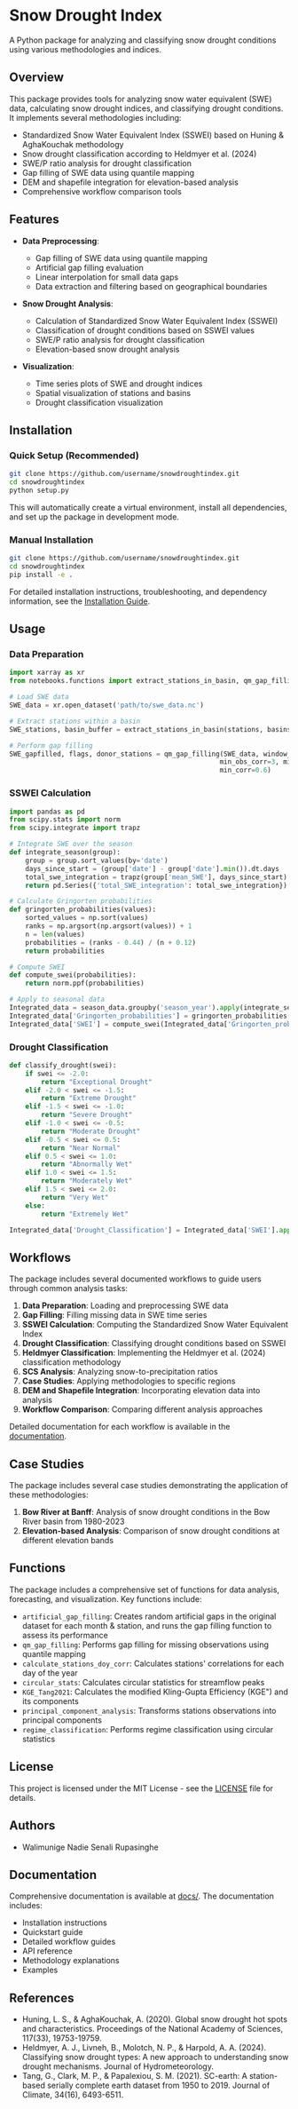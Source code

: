 # Snow Drought Index

A Python package for analyzing and classifying snow drought conditions using various methodologies and indices.

## Overview

This package provides tools for analyzing snow water equivalent (SWE) data, calculating snow drought indices, and classifying drought conditions. It implements several methodologies including:

- Standardized Snow Water Equivalent Index (SSWEI) based on Huning & AghaKouchak methodology
- Snow drought classification according to Heldmyer et al. (2024)
- SWE/P ratio analysis for drought classification
- Gap filling of SWE data using quantile mapping
- DEM and shapefile integration for elevation-based analysis
- Comprehensive workflow comparison tools

## Features

- **Data Preprocessing**: 
  - Gap filling of SWE data using quantile mapping
  - Artificial gap filling evaluation
  - Linear interpolation for small data gaps
  - Data extraction and filtering based on geographical boundaries

- **Snow Drought Analysis**:
  - Calculation of Standardized Snow Water Equivalent Index (SSWEI)
  - Classification of drought conditions based on SSWEI values
  - SWE/P ratio analysis for drought classification
  - Elevation-based snow drought analysis

- **Visualization**:
  - Time series plots of SWE and drought indices
  - Spatial visualization of stations and basins
  - Drought classification visualization

## Installation

### Quick Setup (Recommended)

```bash
git clone https://github.com/username/snowdroughtindex.git
cd snowdroughtindex
python setup.py
```

This will automatically create a virtual environment, install all dependencies, and set up the package in development mode.

### Manual Installation

```bash
git clone https://github.com/username/snowdroughtindex.git
cd snowdroughtindex
pip install -e .
```

For detailed installation instructions, troubleshooting, and dependency information, see the [Installation Guide](docs/source/user_guide/installation.rst).

## Usage

### Data Preparation

```python
import xarray as xr
from notebooks.functions import extract_stations_in_basin, qm_gap_filling

# Load SWE data
SWE_data = xr.open_dataset('path/to/swe_data.nc')

# Extract stations within a basin
SWE_stations, basin_buffer = extract_stations_in_basin(stations, basins, basin_id, buffer_km=0)

# Perform gap filling
SWE_gapfilled, flags, donor_stations = qm_gap_filling(SWE_data, window_days=7, 
                                                     min_obs_corr=3, min_obs_cdf=10, 
                                                     min_corr=0.6)
```

### SSWEI Calculation

```python
import pandas as pd
from scipy.stats import norm
from scipy.integrate import trapz

# Integrate SWE over the season
def integrate_season(group):
    group = group.sort_values(by='date')
    days_since_start = (group['date'] - group['date'].min()).dt.days
    total_swe_integration = trapz(group['mean_SWE'], days_since_start)
    return pd.Series({'total_SWE_integration': total_swe_integration})

# Calculate Gringorten probabilities
def gringorten_probabilities(values):
    sorted_values = np.sort(values)
    ranks = np.argsort(np.argsort(values)) + 1
    n = len(values)
    probabilities = (ranks - 0.44) / (n + 0.12)
    return probabilities

# Compute SWEI
def compute_swei(probabilities):
    return norm.ppf(probabilities)

# Apply to seasonal data
Integrated_data = season_data.groupby('season_year').apply(integrate_season).reset_index()
Integrated_data['Gringorten_probabilities'] = gringorten_probabilities(Integrated_data['total_SWE_integration'])
Integrated_data['SWEI'] = compute_swei(Integrated_data['Gringorten_probabilities'])
```

### Drought Classification

```python
def classify_drought(swei):
    if swei <= -2.0:
        return "Exceptional Drought"
    elif -2.0 < swei <= -1.5:
        return "Extreme Drought"
    elif -1.5 < swei <= -1.0:
        return "Severe Drought"
    elif -1.0 < swei <= -0.5:
        return "Moderate Drought"
    elif -0.5 < swei <= 0.5:
        return "Near Normal"
    elif 0.5 < swei <= 1.0:
        return "Abnormally Wet"
    elif 1.0 < swei <= 1.5:
        return "Moderately Wet"
    elif 1.5 < swei <= 2.0:
        return "Very Wet"
    else:
        return "Extremely Wet"

Integrated_data['Drought_Classification'] = Integrated_data['SWEI'].apply(classify_drought)
```

## Workflows

The package includes several documented workflows to guide users through common analysis tasks:

1. **Data Preparation**: Loading and preprocessing SWE data
2. **Gap Filling**: Filling missing data in SWE time series
3. **SSWEI Calculation**: Computing the Standardized Snow Water Equivalent Index
4. **Drought Classification**: Classifying drought conditions based on SSWEI
5. **Heldmyer Classification**: Implementing the Heldmyer et al. (2024) classification methodology
6. **SCS Analysis**: Analyzing snow-to-precipitation ratios
7. **Case Studies**: Applying methodologies to specific regions
8. **DEM and Shapefile Integration**: Incorporating elevation data into analysis
9. **Workflow Comparison**: Comparing different analysis approaches

Detailed documentation for each workflow is available in the [documentation](docs/source/user_guide/workflows.rst).

## Case Studies

The package includes several case studies demonstrating the application of these methodologies:

1. **Bow River at Banff**: Analysis of snow drought conditions in the Bow River basin from 1980-2023
2. **Elevation-based Analysis**: Comparison of snow drought conditions at different elevation bands

## Functions

The package includes a comprehensive set of functions for data analysis, forecasting, and visualization. Key functions include:

- `artificial_gap_filling`: Creates random artificial gaps in the original dataset for each month & station, and runs the gap filling function to assess its performance
- `qm_gap_filling`: Performs gap filling for missing observations using quantile mapping
- `calculate_stations_doy_corr`: Calculates stations' correlations for each day of the year
- `circular_stats`: Calculates circular statistics for streamflow peaks
- `KGE_Tang2021`: Calculates the modified Kling-Gupta Efficiency (KGE") and its components
- `principal_component_analysis`: Transforms stations observations into principal components
- `regime_classification`: Performs regime classification using circular statistics

## License

This project is licensed under the MIT License - see the [LICENSE](LICENSE) file for details.

## Authors

- Walimunige Nadie Senali Rupasinghe

## Documentation

Comprehensive documentation is available at [docs/](docs/). The documentation includes:

- Installation instructions
- Quickstart guide
- Detailed workflow guides
- API reference
- Methodology explanations
- Examples

## References

- Huning, L. S., & AghaKouchak, A. (2020). Global snow drought hot spots and characteristics. Proceedings of the National Academy of Sciences, 117(33), 19753-19759.
- Heldmyer, A. J., Livneh, B., Molotch, N. P., & Harpold, A. A. (2024). Classifying snow drought types: A new approach to understanding snow drought mechanisms. Journal of Hydrometeorology.
- Tang, G., Clark, M. P., & Papalexiou, S. M. (2021). SC-earth: A station-based serially complete earth dataset from 1950 to 2019. Journal of Climate, 34(16), 6493-6511.
